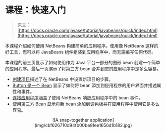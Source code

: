 # 课程：快速入门

> 原文： [https://docs.oracle.com/javase/tutorial/javabeans/quick/index.html](https://docs.oracle.com/javase/tutorial/javabeans/quick/index.html)

本课程介绍如何使用 NetBeans 构建简单的应用程序。使用像 NetBeans 这样的好工具，您可以将 JavaBeans 组件组装到应用程序中，而无需编写任何代码。

本课程的前三页显示了如何使用作为 Java 平台一部分的图形 bean 创建一个简单的应用程序。最后一页演示了将第三方 bean 合并到您的应用程序中是多么容易。

*   [创建项目](project.html)描述了在 NetBeans 中设置新项目的步骤。
*   [Button 是一个 Bean](button.html) 显示了如何将 bean 添加到应用程序的用户界面并描述属性和事件。
*   [连接应用程序](wiring.html)涵盖了使用 NetBeans 响应应用程序中的 bean 事件。
*   [使用第三方 Bean](addbean.html) 显示将新 bean 添加到调色板并在应用程序中使用它是多么容易。

<center>![A snap-together application](img/cbf626710d94fb00be8fee1656d1b182.jpg)</center>